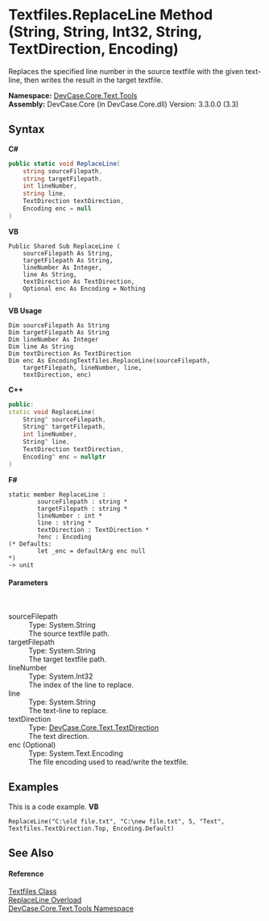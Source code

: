 # Textfiles.ReplaceLine Method (String, String, Int32, String, TextDirection, Encoding)
 

Replaces the specified line number in the source textfile with the given text-line, then writes the result in the target textfile.

**Namespace:**&nbsp;<a href="N_DevCase_Core_Text_Tools">DevCase.Core.Text.Tools</a><br />**Assembly:**&nbsp;DevCase.Core (in DevCase.Core.dll) Version: 3.3.0.0 (3.3)

## Syntax

**C#**<br />
``` C#
public static void ReplaceLine(
	string sourceFilepath,
	string targetFilepath,
	int lineNumber,
	string line,
	TextDirection textDirection,
	Encoding enc = null
)
```

**VB**<br />
``` VB
Public Shared Sub ReplaceLine ( 
	sourceFilepath As String,
	targetFilepath As String,
	lineNumber As Integer,
	line As String,
	textDirection As TextDirection,
	Optional enc As Encoding = Nothing
)
```

**VB Usage**<br />
``` VB Usage
Dim sourceFilepath As String
Dim targetFilepath As String
Dim lineNumber As Integer
Dim line As String
Dim textDirection As TextDirection
Dim enc As EncodingTextfiles.ReplaceLine(sourceFilepath, 
	targetFilepath, lineNumber, line, 
	textDirection, enc)
```

**C++**<br />
``` C++
public:
static void ReplaceLine(
	String^ sourceFilepath, 
	String^ targetFilepath, 
	int lineNumber, 
	String^ line, 
	TextDirection textDirection, 
	Encoding^ enc = nullptr
)
```

**F#**<br />
``` F#
static member ReplaceLine : 
        sourceFilepath : string * 
        targetFilepath : string * 
        lineNumber : int * 
        line : string * 
        textDirection : TextDirection * 
        ?enc : Encoding 
(* Defaults:
        let _enc = defaultArg enc null
*)
-> unit 

```


#### Parameters
&nbsp;<dl><dt>sourceFilepath</dt><dd>Type: System.String<br />The source textfile path.</dd><dt>targetFilepath</dt><dd>Type: System.String<br />The target textfile path.</dd><dt>lineNumber</dt><dd>Type: System.Int32<br />The index of the line to replace.</dd><dt>line</dt><dd>Type: System.String<br />The text-line to replace.</dd><dt>textDirection</dt><dd>Type: <a href="T_DevCase_Core_Text_TextDirection">DevCase.Core.Text.TextDirection</a><br />The text direction.</dd><dt>enc (Optional)</dt><dd>Type: System.Text.Encoding<br />The file encoding used to read/write the textfile.</dd></dl>

## Examples
This is a code example. 
**VB**<br />
``` VB
ReplaceLine("C:\old file.txt", "C:\new file.txt", 5, "Text", Textfiles.TextDirection.Top, Encoding.Default)
```


## See Also


#### Reference
<a href="T_DevCase_Core_Text_Tools_Textfiles">Textfiles Class</a><br /><a href="Overload_DevCase_Core_Text_Tools_Textfiles_ReplaceLine">ReplaceLine Overload</a><br /><a href="N_DevCase_Core_Text_Tools">DevCase.Core.Text.Tools Namespace</a><br />